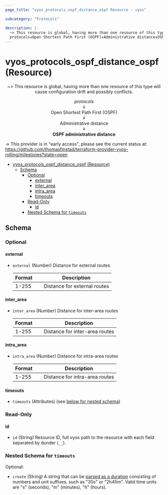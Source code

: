 ```yaml
---
page_title: "vyos_protocols_ospf_distance_ospf Resource - vyos"

subcategory: "Protocols"

description: |-
  ~> This resource is global, having more than one resource of this type will cause configuration drift and possibly conflicts.
  protocols⯯Open Shortest Path First (OSPF)⯯Administrative distance⯯OSPF administrative distance
---
```


# vyos_protocols_ospf_distance_ospf (Resource)
<center>

~> This resource is global, having more than one resource of this type will cause configuration drift and possibly conflicts.

*protocols*  
⯯  
Open Shortest Path First (OSPF)  
⯯  
Administrative distance  
⯯  
**OSPF administrative distance**


</center>

-> This provider is in "early access", please see the current status at: https://github.com/thomasfinstad/terraform-provider-vyos-rolling/milestones?state=open

<!--TOC-->

- [vyos_protocols_ospf_distance_ospf (Resource)](#vyos_protocols_ospf_distance_ospf-resource)
  - [Schema](#schema)
    - [Optional](#optional)
      - [external](#external)
      - [inter_area](#inter_area)
      - [intra_area](#intra_area)
      - [timeouts](#timeouts)
    - [Read-Only](#read-only)
      - [id](#id)
    - [Nested Schema for `timeouts`](#nested-schema-for-timeouts)

<!--TOC-->

<!-- schema generated by tfplugindocs -->
## Schema

### Optional

#### external
- `external` (Number) Distance for external routes

    |  Format  &emsp;|  Description                   |
    |----------|--------------------------------|
    |  1-255   &emsp;|  Distance for external routes  |
#### inter_area
- `inter_area` (Number) Distance for inter-area routes

    |  Format  &emsp;|  Description                     |
    |----------|----------------------------------|
    |  1-255   &emsp;|  Distance for inter-area routes  |
#### intra_area
- `intra_area` (Number) Distance for intra-area routes

    |  Format  &emsp;|  Description                     |
    |----------|----------------------------------|
    |  1-255   &emsp;|  Distance for intra-area routes  |
#### timeouts
- `timeouts` (Attributes) (see [below for nested schema](#nestedatt--timeouts))

### Read-Only

#### id
- `id` (String) Resource ID, full vyos path to the resource with each field separated by dunder (`__`).

<a id="nestedatt--timeouts"></a>
### Nested Schema for `timeouts`

Optional:

- `create` (String) A string that can be [parsed as a duration](https://pkg.go.dev/time#ParseDuration) consisting of numbers and unit suffixes, such as &#34;30s&#34; or &#34;2h45m&#34;. Valid time units are &#34;s&#34; (seconds), &#34;m&#34; (minutes), &#34;h&#34; (hours).
